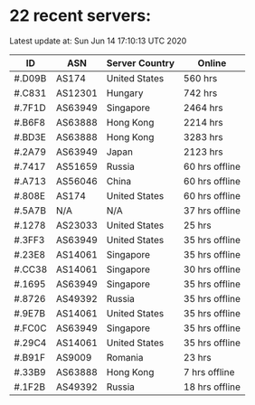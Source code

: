 # 22 recent servers:

Latest update at: Sun Jun 14 17:10:13 UTC 2020

| ID | ASN | Server Country | Online |
| -- | --- | -------------- | ------ |
| #.D09B | AS174 | United States | 560 hrs |
| #.C831 | AS12301 | Hungary | 742 hrs |
| #.7F1D | AS63949 | Singapore | 2464 hrs |
| #.B6F8 | AS63888 | Hong Kong | 2214 hrs |
| #.BD3E | AS63888 | Hong Kong | 3283 hrs |
| #.2A79 | AS63949 | Japan | 2123 hrs |
| #.7417 | AS51659 | Russia | 60 hrs offline |
| #.A713 | AS56046 | China | 60 hrs offline |
| #.808E | AS174 | United States | 60 hrs offline |
| #.5A7B | N/A | N/A | 37 hrs offline |
| #.1278 | AS23033 | United States | 25 hrs |
| #.3FF3 | AS63949 | United States | 35 hrs offline |
| #.23E8 | AS14061 | Singapore | 35 hrs offline |
| #.CC38 | AS14061 | Singapore | 30 hrs offline |
| #.1695 | AS63949 | Singapore | 35 hrs offline |
| #.8726 | AS49392 | Russia | 35 hrs offline |
| #.9E7B | AS14061 | United States | 35 hrs offline |
| #.FC0C | AS63949 | Singapore | 35 hrs offline |
| #.29C4 | AS14061 | United States | 35 hrs offline |
| #.B91F | AS9009 | Romania | 23 hrs |
| #.33B9 | AS63888 | Hong Kong | 7 hrs offline |
| #.1F2B | AS49392 | Russia | 18 hrs offline |

